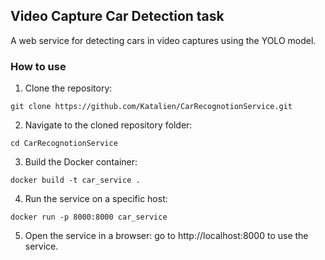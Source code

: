 ## Video Capture Car Detection task
A web service for detecting cars in video captures using the YOLO model.

### How to use

1. Clone the repository:
```
git clone https://github.com/Katalien/CarRecognotionService.git
```
2. Navigate to the cloned repository folder:
```commandline
cd CarRecognotionService
```
3. Build the Docker container:
```commandline
docker build -t car_service .
```
4. Run the service on a specific host:
```commandline
docker run -p 8000:8000 car_service
```
5. Open the service in a browser:
go to http://localhost:8000 to use the service.